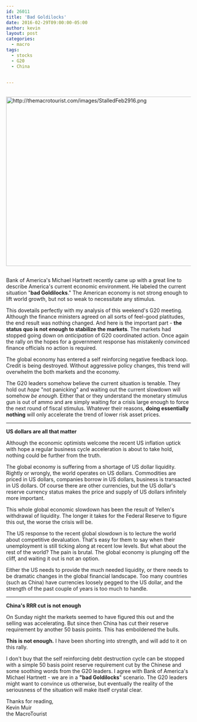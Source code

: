 ```yaml
---
id: 26011
title: 'Bad Goldilocks'
date: 2016-02-29T09:00:00-05:00
author: kevin
layout: post
categories:
  - macro
tags:
  - stocks
  - G20
  - China
  
   
---
```

<img src="http://themacrotourist.com/images/StalledFeb2916.png" alt="http://themacrotourist.com/images/StalledFeb2916.png" width="750" height="460" style="margin:30px auto;display:block;">

Bank of America's Michael Hartnett recently came up with a great line to describe America's current economic environment.  He labeled the current situation "**bad Goldilocks**."  The American economy is not strong enough to lift world growth, but not so weak to necessitate any stimulus.  

This dovetails perfectly with my analysis of this weekend's G20 meeting.  Although the finance ministers agreed on all sorts of feel-good platitudes, the end result was nothing changed.  And here is the important part - **the status quo is not enough to stabilize the markets**.  The markets had stopped going down on *anticipation* of G20 coordinated action.  Once again the rally on the hopes for a government response has mistakenly convinced finance officials no action is required.

The global economy has entered a self reinforcing negative feedback loop.  Credit is being destroyed.  Without aggressive policy changes, this trend will overwhelm the both markets and the economy.

The G20 leaders somehow believe the current situation is tenable.  They hold out *hope* "not panicking" and waiting out the current slowdown will somehow *be enough*.  Either that or they understand the monetary stimulus gun is out of ammo and are simply waiting for a crisis large enough to force the next round of fiscal stimulus.  Whatever their reasons, **doing essentially nothing** will only accelerate the trend of lower risk asset prices.

---
**US dollars are all that matter**

Although the economic optimists welcome the recent US inflation uptick with hope a regular business cycle acceleration is about to take hold, nothing could be further from the truth.  

The global economy is suffering from a shortage of US dollar liquidity.  Rightly or wrongly, the world operates on US dollars.  Commodities are priced in US dollars, companies borrow in US dollars, business is transacted in US dollars.  Of course there are other currencies, but the US dollar's reserve currency status makes the price and supply of US dollars infinitely more important.

This whole global economic slowdown has been the result of Yellen's withdrawal of liquidity.  The longer it takes for the Federal Reserve to figure this out, the worse the crisis will be.  

The US response to the recent global slowdown is to lecture the world about competitive devaluation.  That's easy for them to say when their unemployment is still ticking along at recent low levels.  But what about the rest of the world?  The pain is brutal.  The global economy is plunging off the cliff, and waiting it out is not an option.

Either the US needs to provide the much needed liquidity, or there needs to be dramatic changes in the global financial landscape.  Too many countries (such as China) have currencies loosely pegged to the US dollar, and the strength of the past couple of years is too much to handle.  

---
**China's RRR cut is not enough**

On Sunday night the markets seemed to have figured this out and the selling was accelerating.  But since then China has cut their reserve requirement by another 50 basis points.  This has emboldened the bulls.

**This is not enough.**  I have been shorting into strength, and will add to it on this rally.

I don't buy that the self reinforcing debt destruction cycle can be stopped with a simple 50 basis point reserve requirement cut by the Chinese and some soothing words from the G20 leaders.  I agree with Bank of America's Michael Hartnett - we are in a **"bad Goldilocks**" scenario.  The G20 leaders might want to convince us otherwise, but eventually the reality of the seriousness of the situation will make itself crystal clear.  

Thanks for reading,  
Kevin Muir  
the MacroTourist  





